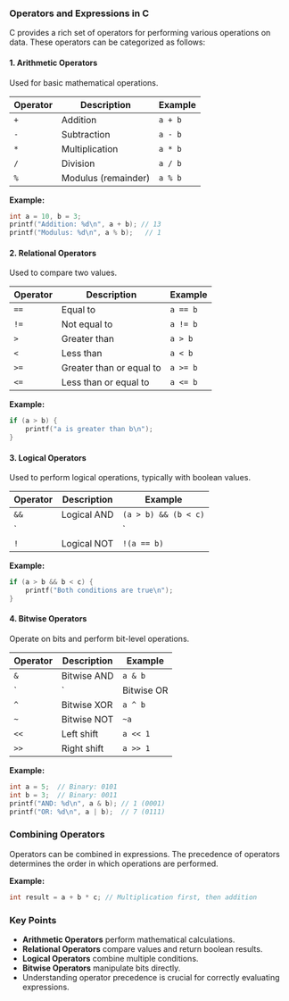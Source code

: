 ### Operators and Expressions in C

C provides a rich set of operators for performing various operations on data. These operators can be categorized as follows:

#### 1. **Arithmetic Operators**
Used for basic mathematical operations.

| Operator | Description            | Example         |
|----------|------------------------|------------------|
| `+`      | Addition               | `a + b`          |
| `-`      | Subtraction            | `a - b`          |
| `*`      | Multiplication         | `a * b`          |
| `/`      | Division               | `a / b`          |
| `%`      | Modulus (remainder)    | `a % b`          |

**Example:**
```c
int a = 10, b = 3;
printf("Addition: %d\n", a + b); // 13
printf("Modulus: %d\n", a % b);   // 1
```

#### 2. **Relational Operators**
Used to compare two values.

| Operator | Description            | Example         |
|----------|------------------------|------------------|
| `==`     | Equal to               | `a == b`        |
| `!=`     | Not equal to           | `a != b`        |
| `>`      | Greater than           | `a > b`         |
| `<`      | Less than              | `a < b`         |
| `>=`     | Greater than or equal to| `a >= b`       |
| `<=`     | Less than or equal to  | `a <= b`        |

**Example:**
```c
if (a > b) {
    printf("a is greater than b\n");
}
```

#### 3. **Logical Operators**
Used to perform logical operations, typically with boolean values.

| Operator | Description            | Example              |
|----------|------------------------|-----------------------|
| `&&`     | Logical AND            | `(a > b) && (b < c)` |
| `||`     | Logical OR             | `(a > b) || (b < c)` |
| `!`      | Logical NOT            | `!(a == b)`          |

**Example:**
```c
if (a > b && b < c) {
    printf("Both conditions are true\n");
}
```

#### 4. **Bitwise Operators**
Operate on bits and perform bit-level operations.

| Operator | Description            | Example         |
|----------|------------------------|------------------|
| `&`      | Bitwise AND            | `a & b`          |
| `|`      | Bitwise OR             | `a | b`          |
| `^`      | Bitwise XOR            | `a ^ b`          |
| `~`      | Bitwise NOT            | `~a`             |
| `<<`     | Left shift             | `a << 1`         |
| `>>`     | Right shift            | `a >> 1`         |

**Example:**
```c
int a = 5;  // Binary: 0101
int b = 3;  // Binary: 0011
printf("AND: %d\n", a & b); // 1 (0001)
printf("OR: %d\n", a | b);  // 7 (0111)
```

### Combining Operators
Operators can be combined in expressions. The precedence of operators determines the order in which operations are performed. 

**Example:**
```c
int result = a + b * c; // Multiplication first, then addition
```

### Key Points
- **Arithmetic Operators** perform mathematical calculations.
- **Relational Operators** compare values and return boolean results.
- **Logical Operators** combine multiple conditions.
- **Bitwise Operators** manipulate bits directly.
- Understanding operator precedence is crucial for correctly evaluating expressions.
